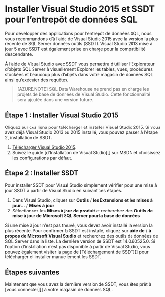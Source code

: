 <properties
   pageTitle="Installation de Visual Studio et SSDT pour SQL Data Warehouse | Microsoft Azure"
   description="Installation de Visual Studio et les outils de développement SQL Server (SSDT) pour l’entrepôt de données SQL Azure"
   services="sql-data-warehouse"
   documentationCenter="NA"
   authors="sonyam"
   manager="barbkess"
   editor=""/>

<tags
   ms.service="sql-data-warehouse"
   ms.devlang="NA"
   ms.topic="article"
   ms.tgt_pltfrm="NA"
   ms.workload="data-services"
   ms.date="08/16/2016"
   ms.author="sonyama;barbkess"/>

# <a name="install-visual-studio-2015-and-ssdt-for-sql-data-warehouse"></a>Installer Visual Studio 2015 et SSDT pour l’entrepôt de données SQL

Pour développer des applications pour l’entrepôt de données SQL, nous vous recommandons d’à l’aide de Visual Studio 2015 avec la version la plus récente de SQL Server données outils (SSDT).  Visual Studio 2013 mise à jour 5 avec SSDT est également prise en charge pour la compatibilité descendante.  

À l’aide de Visual Studio avec SSDT vous permettra d’utiliser l’Explorateur d’objets SQL Server à visuellement Explorer les tables, vues, procédures stockées et beaucoup plus d’objets dans votre magasin de données SQL ainsi qu’exécuter des requêtes.

> [AZURE.NOTE] SQL Data Warehouse ne prend pas en charge les projets de base de données de Visual Studio.  Cette fonctionnalité sera ajoutée dans une version future.

## <a name="step-1-install-visual-studio-2015"></a>Étape 1 : Installer Visual Studio 2015

Cliquez sur ces liens pour télécharger et installer Visual Studio 2015. Si vous avez déjà Visual Studio 2013 ou 2015 installé, vous pouvez passer à l’étape 2, installation de SSDT.

1. [Télécharger Visual Studio 2015][].
2. Suivez le guide [d’Installation de Visual Studio][] sur MSDN et choisissez les configurations par défaut.

## <a name="step-2-install-ssdt"></a>Étape 2 : Installer SSDT

Pour installer SSDT pour Visual Studio simplement vérifier pour une mise à jour SSDT à partir de Visual Studio en suivant ces étapes.

1. Dans Visual Studio, cliquez sur **Outils** / **les Extensions et les mises à jour...**  /  **Mises à jour**
2. Sélectionnez les **Mises à jour de produit** et recherchez des **Outils de mise à jour de Microsoft SQL Server pour la base de données**

Si une mise à jour n’est pas trouvé, vous devez avoir installé la version la plus récente.  Pour confirmer la SSDT est installé, cliquez sur **aide de** / **à propos de Microsoft Visual Studio** et recherchez des outils de données de SQL Server dans la liste.  La dernière version de SSDT est 14.0.60525.0.  Si l’option d’installation n’est pas disponible à partir de Visual Studio, vous pouvez également visiter la page de [Téléchargement de SSDT][] pour télécharger et installer manuellement les SSDT.

## <a name="next-steps"></a>Étapes suivantes

Maintenant que vous avez la dernière version de SSDT, vous êtes prêt à [vous connecter][] à votre magasin de données SQL.

<!--Anchors-->

<!--Image references-->

<!--Articles-->
[se connecter]: ./sql-data-warehouse-query-visual-studio.md

<!--Other-->
[Télécharger Visual Studio 2015]: https://www.visualstudio.com/downloads/
[L’installation de Visual Studio]: https://msdn.microsoft.com/library/e2h7fzkw.aspx
[Téléchargement SSDT]: https://msdn.microsoft.com/library/mt204009.aspx
